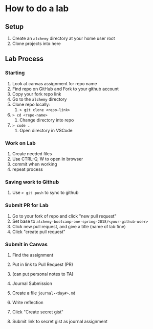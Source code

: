 How to do a lab
===

## Setup
1. Create an `alchemy` directory at your home user root
1. Clone projects into here

## Lab Process

### Starting

1. Look at canvas assignment for repo name
1. Find repo on GitHub and Fork to your github account
1. Copy your fork repo link
1. Go to the `alchemy` directory
1. Clone repo locally:
    1. `> git clone <repo-link>`
1. `> cd <repo-name>`
    1. Change directory into repo
1. `> code .`
    1. Open directory in VSCode

### Work on Lab

1. Create needed files
1. Use CTRL-Q, W to open in browser
1. commit when working
1. repeat process

### Saving work to Github

1. Use `> git push` to sync to github

### Submit PR for Lab

1. Go to your fork of repo and click "new pull request"
1. Set base to `alchemy-bootcamp-one-spring-2018/<your-github-user>`
1. Click new pull request, and give a title (name of lab fine)
1. Click "create pull request"

### Submit in Canvas

1. Find the assignment
1. Put in link to Pull Request (PR)
1. (can put personal notes to TA)

1. Journal Submission
1. Create a file `journal-<day#>.md`
1. Write reflection
1. Click "Create secret gist"
1. Submit link to secret gist as journal assignment